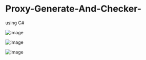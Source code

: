# Proxy-Generate-And-Checker-
using C#

![image](https://user-images.githubusercontent.com/50120052/151699296-6a7f99b6-a629-47a2-a114-579227de557a.png)

![image](https://user-images.githubusercontent.com/50120052/151699302-74fd98bf-f191-420e-be64-af4f16530066.png)

![image](https://user-images.githubusercontent.com/50120052/151699312-57745177-3b76-4bd9-86ef-5e9f6a5bbe56.png)

